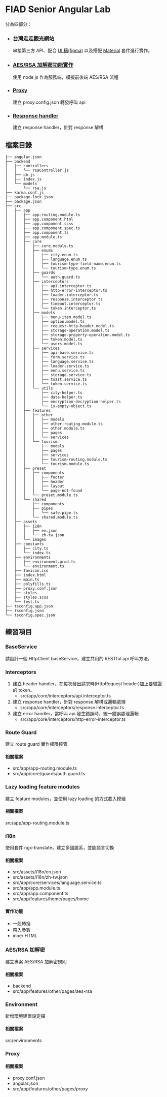 # FIAD Senior Angular Lab

分為四部分：

- ### [台灣走走觀光網站](https://github.com/miahsuwork/angular-tdx/tree/master/src/app/features/tourism)
  串接第三方 API、配合 [UI 稿(figma)](https://www.figma.com/file/5HQAZ2bunGNKma2fwU0aNZ/The-F2E-3rd---Week1-%E5%8F%B0%E7%81%A3%E6%97%85%E9%81%8A%E6%99%AF%E9%BB%9E%E5%B0%8E%E8%A6%BD?node-id=5%3A1211) 以及搭配 [Material](https://material.angular.io/) 套件進行實作。
- ### [AES/RSA 加解密功能實作](https://github.com/miahsuwork/angular-tdx/tree/master/src/app/features/other/pages/aes-rsa)
  使用 node js 作為服務端，模擬前後端 AES/RSA 流程
- ### [Proxy](https://github.com/miahsuwork/angular-tdx/tree/master/src/app/features/other/pages/proxy)
  建立 proxy.config.json 轉發呼叫 api
- ### [Response handler](https://github.com/miahsuwork/angular-tdx/tree/master/src/app/features/other/pages/users)
  建立 response handler，針對 response 解構

## 檔案目錄

```
├── angular.json
├── backend
│   ├── controllers
│   │   └── rsaController.js
│   ├── db.js
│   ├── index.js
│   └── models
│       └── rsa.js
├── karma.conf.js
├── package-lock.json
├── package.json
├── src
│   ├── app
│   │   ├── app-routing.module.ts
│   │   ├── app.component.html
│   │   ├── app.component.scss
│   │   ├── app.component.spec.ts
│   │   ├── app.component.ts
│   │   ├── app.module.ts
│   │   ├── core
│   │   │   ├── core.module.ts
│   │   │   ├── enums
│   │   │   │   ├── city.enum.ts
│   │   │   │   ├── language.enum.ts
│   │   │   │   ├── tourism-type-field-name.enum.ts
│   │   │   │   └── tourism-type.enum.ts
│   │   │   ├── guards
│   │   │   │   └── auth.guard.ts
│   │   │   ├── interceptors
│   │   │   │   ├── api.interceptor.ts
│   │   │   │   ├── http-error-interceptor.ts
│   │   │   │   ├── loader.interceptor.ts
│   │   │   │   ├── response.interceptor.ts
│   │   │   │   ├── timeout.interceptor.ts
│   │   │   │   └── token.interceptor.ts
│   │   │   ├── models
│   │   │   │   ├── menu-item.model.ts
│   │   │   │   ├── option.model.ts
│   │   │   │   ├── request-http-header.model.ts
│   │   │   │   ├── storage-operation.model.ts
│   │   │   │   ├── storage-property-operation.model.ts
│   │   │   │   ├── token.model.ts
│   │   │   │   └── users.model.ts
│   │   │   ├── services
│   │   │   │   ├── api-base.service.ts
│   │   │   │   ├── form.service.ts
│   │   │   │   ├── language.service.ts
│   │   │   │   ├── loader.service.ts
│   │   │   │   ├── menu.service.ts
│   │   │   │   ├── storage.service.ts
│   │   │   │   ├── toast.service.ts
│   │   │   │   └── token.service.ts
│   │   │   └── utils
│   │   │       ├── city-helper.ts
│   │   │       ├── date-helper.ts
│   │   │       ├── encryption-decryption-helper.ts
│   │   │       └── is-empty-object.ts
│   │   ├── features
│   │   │   ├── other
│   │   │   │   ├── models
│   │   │   │   ├── other-routing.module.ts
│   │   │   │   ├── other.module.ts
│   │   │   │   ├── pages
│   │   │   │   └── services
│   │   │   └── tourism
│   │   │       ├── models
│   │   │       ├── pages
│   │   │       ├── services
│   │   │       ├── tourism-routing.module.ts
│   │   │       └── tourism.module.ts
│   │   ├── preset
│   │   │   ├── components
│   │   │   │   ├── footer
│   │   │   │   ├── header
│   │   │   │   ├── layout
│   │   │   │   └── page-not-found
│   │   │   └── preset.module.ts
│   │   └── shared
│   │       ├── components
│   │       ├── pipes
│   │       │   └── safe.pipe.ts
│   │       └── shared.module.ts
│   ├── assets
│   │   ├── i18n
│   │   │   ├── en.json
│   │   │   └── zh-tw.json
│   │   └── images
│   ├── constants
│   │   ├── city.ts
│   │   └── index.ts
│   ├── environments
│   │   ├── environment.prod.ts
│   │   └── environment.ts
│   ├── favicon.ico
│   ├── index.html
│   ├── main.ts
│   ├── polyfills.ts
│   ├── proxy.conf.json
│   ├── styles
│   ├── styles.scss
│   └── test.ts
├── tsconfig.app.json
├── tsconfig.json
└── tsconfig.spec.json
```

## 練習項目

### BaseService

請設計一個 HttpClient baseService，建立共用的 RESTful api 呼叫方法。

### Interceptors

1. 建立 header handler，在每次發出請求時(HttpRequest header)加上要驗證的 token。
   - src/app/core/interceptors/api.interceptor.ts
2. 建立 response handler，針對 response 解構或邏輯處理
   - src/app/core/interceptors/response.interceptor.ts
3. 建立 error handler，當呼叫 api 發生錯誤時，統一錯誤處理邏輯
   - src/app/core/interceptors/http-error-interceptor.ts

### Route Guard

建立 route guard 實作權限控管

#### 相關檔案

- src/app/app-routing.module.ts
- src/app/core/guards/auth.guard.ts

### Lazy loading feature modules

建立 feature modules，並使用 lazy loading 的方式載入模組

#### 相關檔案

src/app/app-routing.module.ts

### i18n

使用套件 ngx-translate，建立多國語系，並能語言切換

#### 相關檔案

- src/assets/i18n/en.json
- src/assets/i18n/zh-tw.json
- src/app/core/services/language.service.ts
- src/app/app.module.ts
- src/app/app.component.ts
- src/app/features/home/pages/home

#### 實作功能

- 一般轉換
- 帶入參數
- inner HTML

### AES/RSA 加解密

建立專案 AES/RSA 加解密規則

#### 相關檔案

- backend
- src/app/features/other/pages/aes-rsa

### Environment

新增環境建置設定檔

#### 相關檔案

src/environments

### Proxy

#### 相關檔案

- proxy.conf.json
- angular.json
- src/app/features/other/pages/proxy
